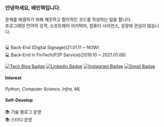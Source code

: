 ### 안녕하세요, 배민혁입니다.
문제를 해결하기 위해 깨끗하고 합리적인 코드를 작성하는 일을 합니다.<br>
프로그래밍 언어의 성격, 소프트웨어 아키텍처, 컴퓨터 사이언스, 성장에 관심이 많습니다.<br>
<br>

💻 Back-End (Digital Signage)(21.01.11 ~ NOW)<br>
💻 Back-End in FinTech(P2P Service)(2019.10 ~ 2021.01.08)

[![Tech Blog Badge](http://img.shields.io/badge/-Tech%20blog-black?style=flat-square&logo=medium&link=https://bae200ok.medium.com/)](https://bae200ok.medium.com/)
[![Linkedin Badge](https://img.shields.io/badge/-LinkedIn-blue?style=flat-square&logo=Linkedin&logoColor=white&link=https://www.linkedin.com/in/bmh-dev/)](https://www.linkedin.com/in/bmh-dev/)
[![Instagram Badge](https://img.shields.io/badge/-Instagram-dd2a7b?style=flat-square&logo=instagram&logoColor=white&link=https://www.instagram.com/bae.200.ok/)](https://www.instagram.com/bae.200.ok/)
[![Gmail Badge](https://img.shields.io/badge/-Gmail-d14836?style=flat-square&logo=Gmail&logoColor=white&link=mailto:bmh8993@gmail.com)](mailto:bmh8993@gmail.com)

#### Interest
*Python, Computer Science, Infra, ML*

#### Self-Develop

📚 기술 블로그 운영<br>
📚 스터디 운영
